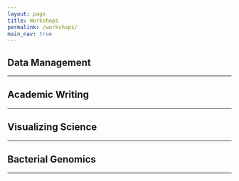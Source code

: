 ```yaml
---
layout: page
title: Workshops
permalink: /workshops/
main_nav: true
---
```


## Data Management
<hr>

## Academic Writing
<hr>

## Visualizing Science
<hr>
 
## Bacterial Genomics
<hr>
